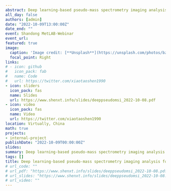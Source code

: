 ```yaml
---
abstract: Deep learning-based pseudo-mass spectrometry imaging analysis for precision medicine
all_day: false
authors: [admin]
date: "2022-10-09T13:00:00Z"
date_end: ""
event: Shandong MetLAB-Webinar
event_url: 
featured: true
image:
  caption: 'Image credit: [**Unsplash**](https://unsplash.com/photos/bzdhc5b3Bxs)'
  focal_point: Right
links:
# - icon: github
#   icon_pack: fab
#   name: Code
#   url: https://twitter.com/xiaotaoshen1990
- icon: sliders
  icon_pack: fas
  name: Slides
  url: https://www.shenxt.info/slides/deeppseudomsi_2022-10-08.pdf
- icon: video
  icon_pack: fas
  name: Video
  url: https://twitter.com/xiaotaoshen1990
location: Virtually, China
math: true
projects:
- internal-project
publishDate: "2022-10-09T00:00:00Z"
slides: 
summary: Deep learning-based pseudo-mass spectrometry imaging analysis for precision medicine
tags: []
title: Deep learning-based pseudo-mass spectrometry imaging analysis for precision medicine
# url_code: ""
# url_pdf: "https://www.shenxt.info/slides/deeppseudomsi_2022-10-08.pdf"
# url_slides: "https://www.shenxt.info/slides/deeppseudomsi_2022-10-08.pdf"
# url_video: ""
---
```

